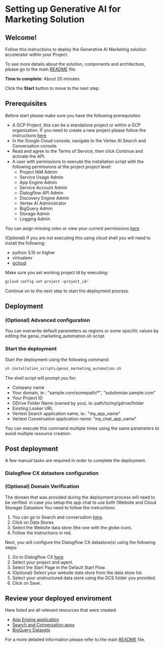 # Setting up Generative AI for Marketing Solution

## Welcome!
Follow this instructions to deploy the Generative AI Marketing solution accelerator within your Project.

To see more details about the solution, components and architecture, please go to the main [README](https://github.com/GoogleCloudPlatform/genai-for-marketing/blob/main/README.md) file.

**Time to complete**: About 20 minutes

Click the **Start** button to move to the next step.

## Prerequisites
Before start please make sure you have the following prerequisites:
- A GCP Project, this can be a standalone project or within a GCP organization. If you need to create a new project please follow the instructions [here](https://cloud.google.com/resource-manager/docs/creating-managing-projects)
- In the Google Cloud console, navigate to the Vertex AI Search and Conversation console.
- Read and agree to the Terms of Service, then click Continue and activate the API.
- A user with permissions to execute the installation script with the following permissions at the project project level:
  - Project IAM Admin
  - Service Usage Admin
  - App Engine Admin
  - Service Account Admin
  - Dialogflow API Admin
  - Discovery Engine Admin
  - Vertex AI Administrator
  - BigQuery Admin
  - Storage Admin
  - Logging Admin

You can asign missing roles or view your current permissions [here](https://console.cloud.google.com/iam-admin/iam)

(Optional) If you are not executing this using cloud shell you will need to install the following:
- python 3.10 or higher
- virtualenv
- [gcloud](https://cloud.google.com/sdk/docs/install)

Make sure you set working project Id by executing: 
```bash
gcloud config set project <project_id>
```
Continue on to the next step to start the deployment process.

## Deployment

### (Optional) Advanced configuration
You can overwrite default parameters as regions or some specific values by editing the <walkthrough-editor-open-file
    filePath="cloud-shell-tutorials/tutorial.md">
    genai_marketing_automation.sh
</walkthrough-editor-open-file> script.

### Start the deployment
Start the deployment using the following command:
```bash
sh installation_scripts/genai_marketing_automation.sh
```

The shell script will prompt you for:
- Company name
- Your domain, ie.: "sample.com/somepath/*", "subdomian.sample.com"
- Your Project ID
- GDrive Folder Name (owned by you), ie: path/to/my/gdrive/folder
- Existing Looker URL
- Vertext Search application name, ie.: "my_app_name" 
- Vertext Conversation application name: "my_chat_app_name"

You can execute this command multiple times using the same parameters to avoid multiple resource creation.


## Post deployment

A few manual tasks are required in order to complete the deployment.

### Dialogflow CX datastore configuration

### (Optional) Domain Verification
The domain that was provided during the deployment process will need to be verified. in case you setup the app chat to use both (Website and Cloud Storage) Datastore
You need to follow the instructions:

1. You can go to Search and conversation [here](https://console.cloud.google.com/gen-app-builder/engines).
2. Click on Data Stores.
3. Select the Website data store (the one with the globe icon).
4. Follow the instructions in red.

Next, you will configure the Dialogflow CX datastore(s) using the following steps:

1. Go to Dialogflow CX [here](https://dialogflow.cloud.google.com/cx/projects)
2. Select your project and agent.
3. Select the Start Page in the Default Start Flow.
4. (Optional) Select your website data store from the data store list.
5. Select your unstructured data store using the GCS folder you provided.
6. Click on Save.

## Review your deployed enviroment

Here listed are all relevant resources that were created.
- [App Engine application](https://dialogflow.cloud.google.com/appengine/services)
- [Search and Conversation apps](https://dialogflow.cloud.google.com/gen-app-builder/engines)
- [BigQuery Datasets](https://dialogflow.cloud.google.com/bigquery)

For a more detailed information please refer to the main [README](https://github.com/GoogleCloudPlatform/genai-for-marketing/blob/main/README.md) file.